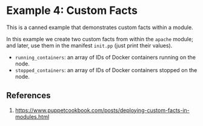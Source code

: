 # Example 4: Custom Facts

This is a canned example that demonstrates custom facts within a module.

In this example we create two custom facts from within the `apache` module; and later, use them in the manifest `init.pp` (just print their values).

* `running_containers`: an array of IDs of Docker containers running on the node.
* `stopped_containers`: an array of IDs of Docker containers stopped on the node.

## References
1. https://www.puppetcookbook.com/posts/deploying-custom-facts-in-modules.html
